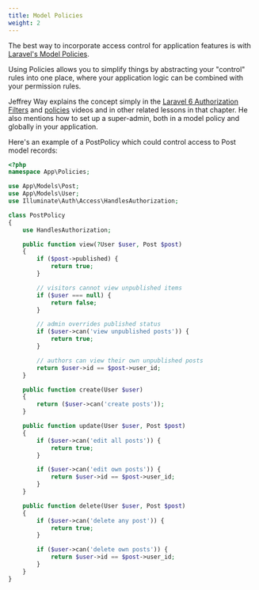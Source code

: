 ```yaml
---
title: Model Policies
weight: 2
---
```


The best way to incorporate access control for application features is with [Laravel's Model Policies](https://laravel.com/docs/authorization#creating-policies).

Using Policies allows you to simplify things by abstracting your "control" rules into one place, where your application logic can be combined with your permission rules.

Jeffrey Way explains the concept simply in the [Laravel 6 Authorization Filters](https://laracasts.com/series/laravel-6-from-scratch/episodes/51) and [policies](https://laracasts.com/series/laravel-6-from-scratch/episodes/63) videos and in other related lessons in that chapter. He also mentions how to set up a super-admin, both in a model policy and globally in your application.

Here's an example of a PostPolicy which could control access to Post model records:
```php
<?php
namespace App\Policies;

use App\Models\Post;
use App\Models\User;
use Illuminate\Auth\Access\HandlesAuthorization;

class PostPolicy
{
    use HandlesAuthorization;

    public function view(?User $user, Post $post)
    {
        if ($post->published) {
            return true;
        }

        // visitors cannot view unpublished items
        if ($user === null) {
            return false;
        }

        // admin overrides published status
        if ($user->can('view unpublished posts')) {
            return true;
        }

        // authors can view their own unpublished posts
        return $user->id == $post->user_id;
    }

    public function create(User $user)
    {
        return ($user->can('create posts'));
    }

    public function update(User $user, Post $post)
    {
        if ($user->can('edit all posts')) {
            return true;
        }

        if ($user->can('edit own posts')) {
            return $user->id == $post->user_id;
        }
    }

    public function delete(User $user, Post $post)
    {
        if ($user->can('delete any post')) {
            return true;
        }

        if ($user->can('delete own posts')) {
            return $user->id == $post->user_id;
        }
    }
}
```
